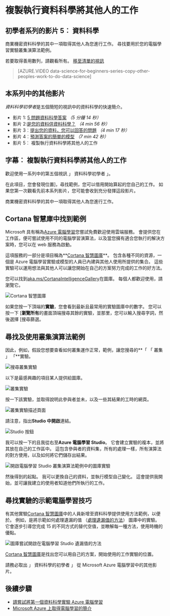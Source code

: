 <properties
   pageTitle="複製其他人的資料科學工時-電腦學習範例 |Microsoft Azure"
   description="營業秘密的資料科學︰ 讓其他人為您進行工作。 請參閱叢集演算法範例例如 Cortana [分析] 庫中的範例。"
   keywords="資料科學範例，電腦學習範例中，叢集演算法，叢集演算法範例"
   services="machine-learning"
   documentationCenter="na"
   authors="cjgronlund"
   manager="jhubbard"
   editor="cjgronlund"/>

<tags
   ms.service="machine-learning"
   ms.devlang="na"
   ms.topic="article"
   ms.tgt_pltfrm="na"
   ms.workload="na"
   ms.date="10/20/2016"
   ms.author="cgronlun;garye"/>

# <a name="copy-other-peoples-work-to-do-data-science"></a>複製執行資料科學將其他人的工作

## <a name="video-5-data-science-for-beginners-series"></a>初學者系列的影片 5︰ 資料科學

商業機密資料科學的其中一項取得其他人為您進行工作。 尋找要用於您的電腦學習實驗叢集演算法範例。

若要取得善用數列，請觀看所有。 [移至清單的視訊](#other-videos-in-this-series)

> [AZURE.VIDEO data-science-for-beginners-series-copy-other-peoples-work-to-do-data-science]

## <a name="other-videos-in-this-series"></a>本系列中的其他影片

*資料科學初學者*是五個簡短的視訊中的資料科學的快速簡介。

  * 影片 1: [5 問題資料科學答案](machine-learning-data-science-for-beginners-the-5-questions-data-science-answers.md) *（5 分鐘 14 秒）*
  * 影片 2:[是您的資料供資料科學？](machine-learning-data-science-for-beginners-is-your-data-ready-for-data-science.md) *（4 min 56 秒）*
  * 影片 3︰[提出您的資料，您可以回答的問題](machine-learning-data-science-for-beginners-ask-a-question-you-can-answer-with-data.md) *（4 min 17 秒）*
  * 影片 4︰[預測答案的簡單的模型](machine-learning-data-science-for-beginners-predict-an-answer-with-a-simple-model.md) *（7 min 42 秒）*
  * 影片 5︰ 複製執行資料科學將其他人的工作

## <a name="transcript-copy-other-peoples-work-to-do-data-science"></a>字幕︰ 複製執行資料科學將其他人的工作

歡迎使用一系列中的第五個視訊 」 資料科學初學者 」。

在此項目，您會發現位置]，尋找範例，您可以借用開始算起的您自己的工作。 如果您第一次觀看先前本系列影片，您可能會收到充分發揮這段影片。

商業機密資料科學的其中一項取得其他人為您進行工作。

## <a name="find-examples-in-the-cortana-intelligence-gallery"></a>Cortana 智慧庫中找到範例

Microsoft 具有稱為[Azure 電腦學習]( https://azure.microsoft.com/services/machine-learning/)您嘗試免費歡迎使用雲端服務。 會提供您在工作區，便可嘗試使用不同的電腦學習演算法，以及當您擁有適合您執行的解決方案時，您可以在 web 服務為啟動。

這項服務的一部分是項目稱為**[Cortana 智慧圖庫](http://aka.ms/CortanaIntelligenceGallery)**。 包含各種不同的資源，一個是 Azure 電腦學習實驗或模型的人員已內建與其他人使用所提供的集合。 這些實驗可以運用想法與其他人可以讓您開始在自己的方案努力完成的工作的好方法。

您可以找到[aka.ms/CortanaIntelligenceGallery]( http://aka.ms/CortanaIntelligenceGallery)在圖庫。 每個人都歡迎使用，請瀏覽它。

![Cortana 智慧圖庫](./media/machine-learning-data-science-for-beginners-copy-other-peoples-work-to-do-data-science/cortana-intelligence-gallery.png)

如果您按一下頂端的**實驗**，您會看到最新且最常用的實驗圖庫中的數字。 您可以按一下 [**瀏覽所有**的畫面頂端搜尋其餘的實驗，並那里，您可以輸入搜尋字詞，然後選擇 [搜尋篩選。

## <a name="find-and-use-a-clustering-algorithm-example"></a>尋找及使用叢集演算法範例

因此，例如，假設您想要查看如何叢集運作正常，範例，讓您搜尋的**「 「 叢集 」 「**實驗。

![搜尋叢集實驗](./media/machine-learning-data-science-for-beginners-copy-other-peoples-work-to-do-data-science/search-for-clustering-experiments.png)

以下是最感興趣的項目某人提供給圖庫。

![叢集實驗](./media/machine-learning-data-science-for-beginners-copy-other-peoples-work-to-do-data-science/clustering-experiment.png)

按一下該實驗，並取得說明此參與者並未，以及一些其結果的工時的網頁。

![叢集實驗描述頁面](./media/machine-learning-data-science-for-beginners-copy-other-peoples-work-to-do-data-science/clustering-experiment-description-page.png)

請注意，指出**Studio 中開啟**連結。

![Studio 按鈕](./media/machine-learning-data-science-for-beginners-copy-other-peoples-work-to-do-data-science/open-in-studio.png)

我可以按一下的且我從右至**Azure 電腦學習 Studio**。 它會建立實驗的複本，並將其放在自己的工作區中。 這包含參與者的資料集，所有的處理一樣，所有演算法的對方使用，以及如何將它們儲存出結果。

![開啟電腦學習 Studio 叢集演算法範例中的圖庫實驗](./media/machine-learning-data-science-for-beginners-copy-other-peoples-work-to-do-data-science/cluster-experiment-open-in-studio.png)

然後得到的起點。 我可以更換自己的資料，並執行模型自己變化。 這會提供我開始，並可讓我建立的使用者知道他們所執行的工作。

## <a name="find-experiments-that-demonstrate-machine-learning-techniques"></a>尋找實驗的示範電腦學習技巧

有其他實驗[Cortana 智慧圖庫](http://aka.ms/CortanaIntelligenceGallery)中的人員新增至資料科學提供使用方法範例，以便於。 例如，是將示範如何處理遺漏的值 （[處理遺漏值的方法](https://gallery.cortanaintelligence.com/Experiment/Methods-for-handling-missing-values-1)） 圖庫中的實驗。 它會逐步引導您完成 15 的不同方式的替代空值，並瞭解每一種方法，使用時機的優點。

![圖庫嘗試開啟在電腦學習 Studio 遺漏值的方法](./media/machine-learning-data-science-for-beginners-copy-other-peoples-work-to-do-data-science/experiment-methods-for-handling-missing-values.png)

[Cortana 智慧圖庫](http://aka.ms/CortanaIntelligenceGallery)是找出您可以用自己的方案，開始使用的工作實驗的位置。

請務必取出 」 資料科學的初學者 」 從 Microsoft Azure 電腦學習中的其他影片。


## <a name="next-steps"></a>後續步驟

  * [請嘗試將第一個資料科學實驗 Azure 電腦學習](machine-learning-create-experiment.md)
  * [Microsoft Azure 上取得電腦學習的簡介](machine-learning-what-is-machine-learning.md)
